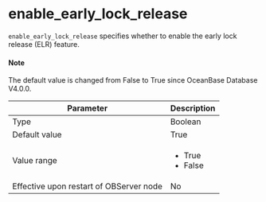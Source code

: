 # enable_early_lock_release

`enable_early_lock_release` specifies whether to enable the early lock release (ELR) feature.

<main id="notice" type='explain'>
  <h4>Note</h4>
  <p>The default value is changed from False to True since OceanBase Database V4.0.0. </p>
</main>

| **Parameter** | **Description** |
| --- | --- |
| Type | Boolean |
| Default value | True |
| Value range | <ul><li>  True </li><li> False </li></ul> |
| Effective upon restart of OBServer node | No |
